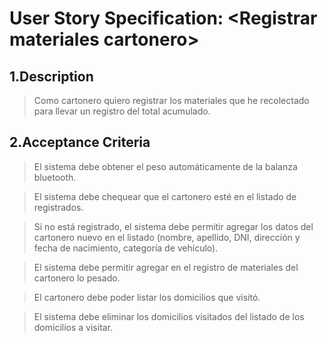 # User Story Specification: <Registrar materiales cartonero\>

## 1.Description

>Como cartonero quiero registrar los materiales que he recolectado para llevar un registro del total acumulado.

## 2.Acceptance Criteria

>El sistema debe obtener el peso automáticamente de la balanza bluetooth.

>El sistema debe chequear que el cartonero esté en el listado de  registrados.

>Si no está registrado, el sistema debe permitir agregar los datos del cartonero nuevo en el listado (nombre, apellido, DNI, dirección y fecha de nacimiento, categoría de vehículo).

>El sistema debe permitir agregar en el registro de materiales del cartonero lo pesado.

>El cartonero debe poder listar los domicilios que visitó. 

>El sistema debe eliminar los domicilios visitados del listado de los domicilios a visitar.
